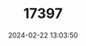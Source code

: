 ---
title: "17397"
category: "Pisidium ultramontanum"
draft: false
date: 2024-02-22 13:03:50
languages:
  English: ["Montane Peaclam"]
---